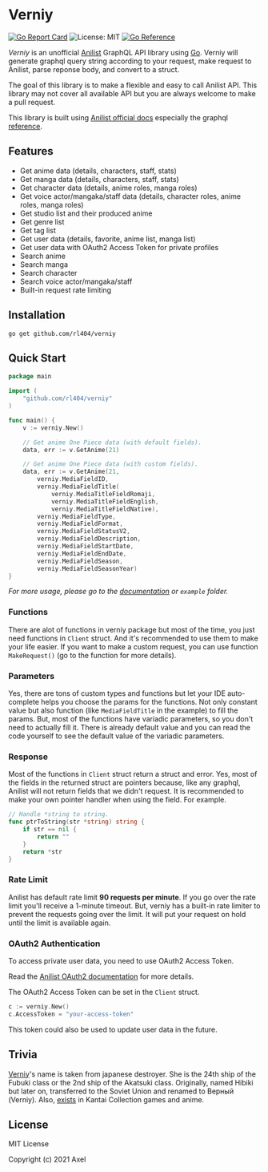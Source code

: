 # Verniy

[![Go Report Card](https://goreportcard.com/badge/github.com/rl404/verniy)](https://goreportcard.com/report/github.com/rl404/verniy)
![License: MIT](https://img.shields.io/github/license/rl404/verniy.svg)
[![Go Reference](https://pkg.go.dev/badge/github.com/rl404/verniy.svg)](https://pkg.go.dev/github.com/rl404/verniy)

_Verniy_ is an unofficial [Anilist](https://anilist.co) GraphQL API library using [Go](https://golang.org/). Verniy will generate graphql query string
according to your request, make request to Anilist, parse reponse body,
and convert to a struct.

The goal of this library is to make a flexible and easy to call Anilist API.
This library may not cover all available API but you are always welcome to
make a pull request.

This library is built using [Anilist official docs](https://github.com/AniList/ApiV2-GraphQL-Docs) especially the graphql [reference](https://studio.apollographql.com/sandbox/explorer?endpoint=https%3A%2F%2Fgraphql.anilist.co).

## Features

- Get anime data (details, characters, staff, stats)
- Get manga data (details, characters, staff, stats)
- Get character data (details, anime roles, manga roles)
- Get voice actor/mangaka/staff data (details, character roles, anime roles, manga roles)
- Get studio list and their produced anime
- Get genre list
- Get tag list
- Get user data (details, favorite, anime list, manga list)
- Get user data with OAuth2 Access Token for private profiles
- Search anime
- Search manga
- Search character
- Search voice actor/mangaka/staff
- Built-in request rate limiting

## Installation

```
go get github.com/rl404/verniy
```

## Quick Start

```go
package main

import (
	"github.com/rl404/verniy"
)

func main() {
    v := verniy.New()

    // Get anime One Piece data (with default fields).
    data, err := v.GetAnime(21)

    // Get anime One Piece data (with custom fields).
    data, err := v.GetAnime(21,
        verniy.MediaFieldID,
        verniy.MediaFieldTitle(
            verniy.MediaTitleFieldRomaji,
            verniy.MediaTitleFieldEnglish,
            verniy.MediaTitleFieldNative),
        verniy.MediaFieldType,
        verniy.MediaFieldFormat,
        verniy.MediaFieldStatusV2,
        verniy.MediaFieldDescription,
        verniy.MediaFieldStartDate,
        verniy.MediaFieldEndDate,
        verniy.MediaFieldSeason,
        verniy.MediaFieldSeasonYear)
}
```

*For more usage, please go to the [documentation](https://pkg.go.dev/github.com/rl404/verniy) or `example` folder.*

### Functions

There are alot of functions in verniy package but
most of the time, you just need functions in `Client` struct.
And it's recommended to use them to make your life easier.
If you want to make a custom request, you can use function
`MakeRequest()` (go to the function for more details).

### Parameters

Yes, there are tons of custom types and functions but let
your IDE auto-complete helps you choose the params for the
functions. Not only constant value but also function (like
`MediaFieldTitle` in the example) to fill the params.
But, most of the functions have variadic parameters,
so you don't need to actually fill it. There is already default
value and you can read the code yourself to see the default
value of the variadic parameters.

### Response

Most of the functions in `Client` struct return a struct and error.
Yes, most of the fields in the returned struct are pointers because,
like any graphql, Anilist will not return fields that we didn't
request. It is recommended to make your own pointer handler when
using the field. For example.

```go
// Handle *string to string.
func ptrToString(str *string) string {
    if str == nil {
        return ""
    }
    return *str
}
```

### Rate Limit

Anilist has default rate limit **90 requests per minute**. If you go over
the rate limit you'll receive a 1-minute timeout. But, verniy has
a built-in rate limiter to prevent the requests going over the limit.
It will put your request on hold until the limit is available again.

### OAuth2 Authentication

To access private user data, you need to use OAuth2 Access Token.

Read the [Anilist OAuth2 documentation](https://anilist.gitbook.io/anilist-apiv2-docs/overview/oauth/getting-started) for more details.

The OAuth2 Access Token can be set in the `Client` struct.

```go
c := verniy.New()
c.AccessToken = "your-access-token"
```

This token could also be used to update user data in the future.

## Trivia

[Verniy](https://en.wikipedia.org/wiki/Japanese_destroyer_Hibiki_(1932))'s name is taken from japanese
destroyer. She is the 24th ship of the Fubuki class or the 2nd ship of the Akatsuki class. Originally,
named Hibiki but later on, transferred to the Soviet Union and renamed to Верный (Verniy). Also,
[exists](https://en.kancollewiki.net/Hibiki) in Kantai Collection games and anime.

## License

MIT License

Copyright (c) 2021 Axel
